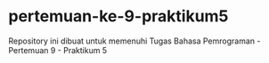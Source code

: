 # pertemuan-ke-9-praktikum5
Repository ini dibuat untuk memenuhi Tugas Bahasa Pemrograman - Pertemuan 9 - Praktikum 5
